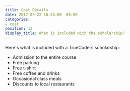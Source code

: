 ```yaml
---
title: Cost Details
date: 2017-09-22 16:43:00 -05:00
categories:
- cost
position: 13
display_title: What is included with the scholarship?
---
```


Here's what is included with a TrueCoders scholarship:

* Admission to the entire course
* Free parking
* Free t-shirt
* Free coffee and drinks
* Occasional class meals
* Discounts to local restaurants
